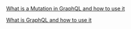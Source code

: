 [What is a Mutation in GraphQL and how to use it](https://adityasridhar.com/posts/what-is-a-mutation-in-graphql-and-how-to-use-it)


[What is GraphQL and how to use it](https://adityasridhar.com/posts/what-is-graphql-and-how-to-use-it)